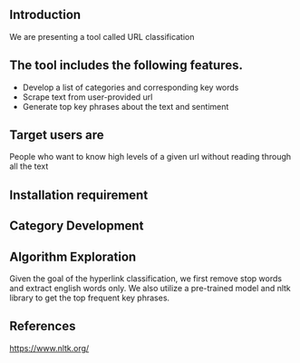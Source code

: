 ## Introduction
We are presenting a tool called URL classification 

## The tool includes the following features.
- Develop a list of categories and corresponding key words
- Scrape text from user-provided url
- Generate top key phrases about the text and sentiment

## Target users are
People who want to know high levels of a given url without reading through all the text


## Installation requirement 


## Category Development


## Algorithm Exploration
Given the goal of the hyperlink classification, we first remove stop words and extract english words only. We also utilize a pre-trained model and nltk library to get the top frequent key phrases.


## References
https://www.nltk.org/
